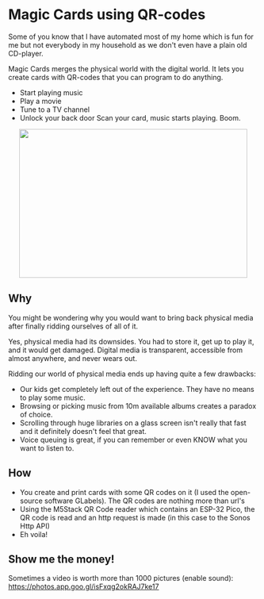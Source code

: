 # Magic Cards using QR-codes

Some of you know that I have automated most of my home which is fun for me but not everybody in my household as we don't even have a plain old CD-player.

Magic Cards merges the physical world with the digital world. It lets you create cards with QR-codes that you can program to do anything.
- Start playing music
- Play a movie
- Tune to a TV channel
- Unlock your back door
Scan your card, music starts playing. Boom.

<p align="center">
   <img width="460" height="300" src="https://user-images.githubusercontent.com/567842/103515271-b382e080-4e6e-11eb-8750-05c750dcc9ee.jpg">
</p>

## Why
You might be wondering why you would want to bring back physical media after finally ridding ourselves of all of it.

Yes, physical media had its downsides. You had to store it, get up to play it, and it would get damaged. Digital media is transparent, accessible from almost anywhere, and never wears out.

Ridding our world of physical media ends up having quite a few drawbacks:
- Our kids get completely left out of the experience. They have no means to play some music.
- Browsing or picking music from 10m available albums creates a paradox of choice.
- Scrolling through huge libraries on a glass screen isn't really that fast and it definitely doesn't feel that great.
- Voice queuing is great, if you can remember or even KNOW what you want to listen to.

## How
- You create and print cards with some QR codes on it (I used the open-source software GLabels). The QR codes are nothing more than url's
- Using the M5Stack QR Code reader which contains an ESP-32 Pico, the QR code is read and an http request is made (in this case to the Sonos Http API)
- Eh voila!


## Show me the money!
Sometimes a video is worth more than 1000 pictures (enable sound): https://photos.app.goo.gl/isFxqg2okRAJ7ke17
